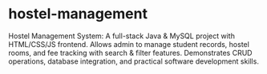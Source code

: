 # hostel-management
Hostel Management System: A full-stack Java &amp; MySQL project with HTML/CSS/JS frontend. Allows admin to manage student records, hostel rooms, and fee tracking with search &amp; filter features. Demonstrates CRUD operations, database integration, and practical software development skills.
